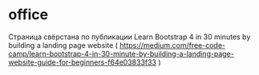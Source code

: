 # office
Страница свёрстана по публикации Learn Bootstrap 4 in 30 minutes by building a landing page website ( https://medium.com/free-code-camp/learn-bootstrap-4-in-30-minute-by-building-a-landing-page-website-guide-for-beginners-f64e03833f33 )
